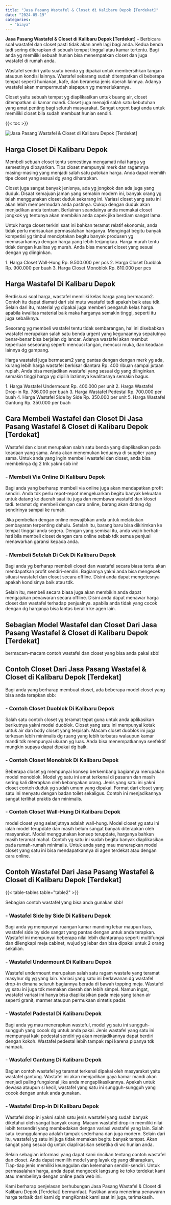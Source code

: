 ```yaml
---
title: "Jasa Pasang Wastafel & Closet di Kalibaru Depok [Terdekat]"
date: "2024-05-19"
categories: 
  - "biaya"
---
```


**Jasa Pasang Wastafel & Closet di Kalibaru Depok \[Terdekat\]** – Berbicara soal wastafel dan closet pasti tidak akan aneh lagi bagi anda. Kedua benda tadi sering diterapkan di sebuah tempat tinggal atau kamar tertentu. Bagi anda yg memiliki sebuah hunian bisa menempatkan closet dan juga wastafel di rumah anda.

Wastafel sendiri yaitu suatu benda yg dipakai untuk membersihkan tangan ataupun kondisi lainnya. Wastafel sekarang sudah ditempatkan di beberapa tempat seperti hunianan, kafe, dan beraneka jenis daerah lainnya. Adanya wastafel akan mempermudah siapapun yg memerlukannya.

Closet yaitu sebuah tempat yg diaplikasikan untuk buang air, closet ditempatkan di kamar mandi. Closet juga menajdi salah satu kebutuhan yang amat penting bagi seluruh masyarakat. Sangat urgent bagi anda untuk memiliki closet bila sudah membuat hunian sendiri.

{{< toc >}}

![Jasa Pasang Wastafel & Closet di Kalibaru Depok [Terdekat]](/images/wastafel-closet-murah20.png)

## Harga Closet Di Kalibaru Depok

Membeli sebuah closet tentu semestinya mengamati nilai harga yg semestinya dibayarkan. Tips closet mempunyai merk dan ragamnya masing-masing yang menjadi salah satu patokan harga. Anda dapat memilih tipe closet yang sesuai dg yang diharapkan.

Closet juga sangat banyak jenisnya, ada yg jongkok dan ada juga yang duduk. Disaat kemajuan jaman yang semakin modern ini, banyak orang yg telah menggunakan closet duduk sekarang ini. Variasi closet yang satu ini akan lebih mempermudah anda pastinya. Cukup dengan duduk akan menjadikan anda tentram. Berlainan seandainya anda memakai closet jongkok yg tentunya akan membikin anda capek jika berdiam sangat lama.

Untuk harga closet terkini saat ini bahkan teramat relatif ekonomis, anda tidak perlu merisaukan permasalahan harganya. Mengingat begitu banyak kompetisi yg timbul menciptakan begitu banyak produsen yg memasarkannya dengan harga yang lebih terjangkau. Harga murah tentu tidak dengan kualitas yg murah. Anda bisa mencari closet yang sesuai dengan yg diinginkan.

1\. Harga Closet Wall-Hung Rp. 9.500.000 per pcs 2. Harga Closet Duoblok Rp. 900.000 per buah 3. Harga Closet Monoblok Rp. 810.000 per pcs

## Harga Wastafel Di Kalibaru Depok

Berdiskusi soal harga, wastafel memiliki kelas harga yang bermacam2. Contoh itu dapat diamati dari sisi mutu wastafel tadi apakah baik atau tdk. Selain dari itu, material yg dipakai juga memberi pengaruh kelas harga. apabila kwalitas material baik maka harganya semakin tinggi, seperti itu juga sebaliknya.

Sesorang yg membeli wastafel tentu tidak sembarangan, hal ini disebabkan wastafel merupakan salah satu benda urgent yang kegunaannya sepatutnya benar-benar bisa berjalan dg lancar. Adanya wastafel akan membut keperluan seseorang seperti mencuci tangan, mencuci muka, dan keadaan lainnya dg gampang.

Harga wastafel juga bermacam2 yang pantas dengan dengan merk yg ada, kurang lebih harga wastafel berkisar diantara Rp. 400 ribuan sampai jutaan rupiah. Anda bisa menjadikan wastafel yang sesuai dg yang diinginkan. semakin tinggi harga yg dipilih lazimnya kwalitasnya semakin bagus.

1\. Harga Wastafel Undermount Rp. 400.000 per unit 2. Harga Wastafel Drop-in Rp. 786.000 per buah 3. Harga Wastafel Pedestal Rp. 700.000 per buah 4. Harga Wastafel Side by Side Rp. 350.000 per unit 5. Harga Wastafel Gantung Rp. 350.000 per buah

## Cara Membeli Wastafel dan Closet Di Jasa Pasang Wastafel & Closet di Kalibaru Depok \[Terdekat\]

Wastafel dan closet merupakan salah satu benda yang diaplikasikan pada keadaan yang sama. Anda akan menemukan keduanya di supplier yang sama. Untuk anda yang ingin membeli wastafel dan closet, anda bisa membelinya dg 2 trik yakni sbb ini!

### \- Membeli Via Online Di Kalibaru Depok

Bagi anda yang berharap membeli via online juga akan mendapatkan profit sendiri. Anda tdk perlu repot-repot mengeluarkan begitu banyak kekuatan untuk datang ke daerah saat itu juga dan membawa wastafel dan kloset tadi. teramat dg membeli dengan cara online, barang akan datang dg sendirinya sampai ke rumah.

Jika pembelian dengan online mewajibkan anda untuk melakukan pembayaran terpenting dahulu. Setelah itu, barang baru bisa dikirimkan ke tempat tinggal anda segera. Dengan yang semisal itu, anda wajib berhati-hati bila membeli closet dengan cara online sebab tdk semua penjual menawarkan garansi kepada anda.

### \- Membeli Setelah Di Cek Di Kalibaru Depok

Bagi anda yg berharap membeli closet dan wastafel secara biasa tentu akan mendapatkan profit sendiri-sendiri. Bagiannya yakni anda bisa mengecek situasi wastafel dan closet secara offline. Disini anda dapat mengetesnya apakah kondisinya baik atau tdk.

Selain itu, membeli secara biasa juga akan membikin anda dapat mengajukan penawaran secara offline. Disini anda dapat menawar harga closet dan wastafel terhadap penjualnya. apabila anda tidak yang cocok dengan dg harganya bisa lantas beralih ke agen lain.

## Sebagian Model Wastafel dan Closet Dari Jasa Pasang Wastafel & Closet di Kalibaru Depok \[Terdekat\]

bermacam-macam contoh wastafel dan closet yang bisa anda pakai sbb!

## Contoh Closet Dari Jasa Pasang Wastafel & Closet di Kalibaru Depok \[Terdekat\]

Bagi anda yang berharap membuat closet, ada beberapa model closet yang bisa anda terapkan sbb:

### \- Contoh Closet Duoblok Di Kalibaru Depok

Salah satu contoh closet yg teramat tepat guna untuk anda aplikasikan berikutnya yakni model duoblok. Closet yang satu ini mempunyai kotak untuk air dan body closet yang terpisah. Macam closet duoblok ini juga terkesan lebih minimalis dg ruang yang lebih terbatas walaupun kamar mandi tdk mempunyai ukuran yg luas. Anda bisa menempatkannya seefektif mungkin supaya dapat dipakai dg baik.

### \- Contoh Closet Monoblok Di Kalibaru Depok

Beberapa closet yg mempunyai konsep berkembang bagiannya merupakan model monoblok. Model yg satu ini amat terkenal di pasaran dan masih sering kali diterapkan oleh kebanyakan orang. Jenis yang satu ini yakni closet contoh duduk yg sudah umum yang dipakai. Format dari closet yang satu ini menyatu dengan badan toilet sekaligus. Contoh ini menjadikannya sangat terlihat praktis dan minimalis.

### \- Contoh Closet Wall-Hung Di Kalibaru Depok

model closet yang selanjutnya adalah wall-hung. Model closet yg satu ini ialah model terupdate dan masih belum sangat banyak diterapkan oleh masyarakat. Model menggunakan konsep terupdate, harganya bahkan masih teramat mahal. Contoh yg satu ini sudah begitu banyak diaplikasikan pada rumah-rumah minimalis. Untuk anda yang mau menerapkan model closet yang satu ini bisa mendapatkannya di agen terdekat atau dengan cara online.

## Contoh Wastafel Dari Jasa Pasang Wastafel & Closet di Kalibaru Depok \[Terdekat\]

{{< table-tables table="table2" >}}

Sebagian contoh wastafel yang bisa anda gunakan sbb!

### \- Wastafel Side by Side Di Kalibaru Depok

Bagi anda yg mempunyai ruangan kamar manding lebar maupun luas, wastafel side by side sangat yang pantas dengan untuk anda terapkan. Wastafel ini mempunyai beberapa nilai lebih diantaranya seperti multifungsi dan dilengkapi meja cabinet, wujud yg lebar dan bisa dipakai untuk 2 orang sekalian.

### \- Wastafel Undermount Di Kalibaru Depok

Wastafel undermount merupakan salah satu ragam wastafe yang teramat masyhur dg yg yang lain. Variasi yang satu ini berlawanan dg wastafel drop-in dimana seluruh bagiannya berada di bawah topping meja. Wastafel yg satu ini juga tdk memakan daerah dan lebih simpel. Namun ingat, wastafel variasi ini hanya bisa diaplikasikan pada meja yang tahan air seperti granit, marmer ataupun permukaan sintetis padat.

### \- Wastafel Padestal Di Kalibaru Depok

Bagi anda yg mau menerapkan wasteful, model yg satu ini sungguh-sungguh yang cocok dg untuk anda pakai. Jenis wastafel yang satu ini mempunyai kaki pedestal sendiri yg akan menjadikannya dapat berdiri dengan kokoh. Wastafel pedestal lebih tampak rapi karena pipanya tdk nampak.

### \- Wastafel Gantung Di Kalibaru Depok

Bagian contoh wastafel yg teramat terkenal dipakai oleh masyarakat yaitu wastafel gantung. Wastafel ini akan menjadikan gaya kamar mandi akan menjadi paling fungsional jika anda mengaplikasikannya. Apakah untuk dewasa ataupun si kecil, wastafel yang satu ini sungguh-sungguh yang cocok dengan untuk anda gunakan.

### \- Wastafel Drop-in Di Kalibaru Depok

Wastafel drop ini yakni salah satu jenis wastafel yang sudah banyak diketahui oleh sangat banyak orang. Macam wastafel drop-in memiliki nilai lebih tersendiri yang membedakan dengan variasi wastafel yang lain. Salah satu keunggulannya adalah tampak sederhana dan juga modern. Selain dari itu, wastafel yg satu ini juga tidak memakan begitu banyak tempat. Akan sangat yang sesuai dg untuk diaplikasikan seketika di wc hunian anda.

Selain sebagian informasi yang dapat kami rincikan tentang contoh wastafel dan closet. Anda dapat memilih model yang layak dg yang diharapkan, Tiap-tiap jenis memiliki keunggulan dan kelemahan sendiri-sendiri. Untuk permasalahan harga, anda dapat mengecek langsung ke toko terdekat kami atau membelinya dengan online pada web ini.

Kami berharap penjelasan berhubungan Jasa Pasang Wastafel & Closet di Kalibaru Depok \[Terdekat\] bermanfaat. Pastikan anda menerima penawaran harga terbaik dari kami dg mengKontak kami saat ini juga, terimakasih.
